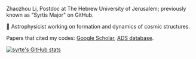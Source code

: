 Zhaozhou Li, Postdoc at The Hebrew University of Jerusalem; previously known as "Syrtis Major" on GitHub.

🔭 Astrophysicist working on formation and dynamics of cosmic structures.

Papers that cited my codes: 
[Google Scholar](https://scholar.google.com/scholar?start=0&q=%22github.com/syrte%22),
[ADS database](https://ui.adsabs.harvard.edu/search/fq=%7B!type%3Daqp%20v%3D%24fq_database%7D&fq_database=(database%3Aastronomy)&q=%20full%3A%22github.com%2Fsyrte%22&sort=date%20desc%2C%20bibcode%20desc&p_=0).


[![syrte's GitHub stats](https://readme-stats.clckblog.space/api?username=syrte&show_icons=true&theme=dark&count_private=true&include_all_commits=true)](https://github.com/syrte)

<!--
**syrte/syrte** is a ✨ _special_ ✨ repository because its `README.md` (this file) appears on your GitHub profile.

Here are some ideas to get you started:

- 🔭 I’m currently working on ...
- 🌱 I’m currently learning ...
- 👯 I’m looking to collaborate on ...
- 🤔 I’m looking for help with ...
- 💬 Ask me about ...
- 📫 How to reach me: ...
- 😄 Pronouns: ...
- ⚡ Fun fact: ...
-->
